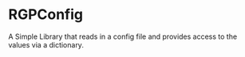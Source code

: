 RGPConfig
=========

A Simple Library that reads in a config file and provides access to the values via a dictionary.
